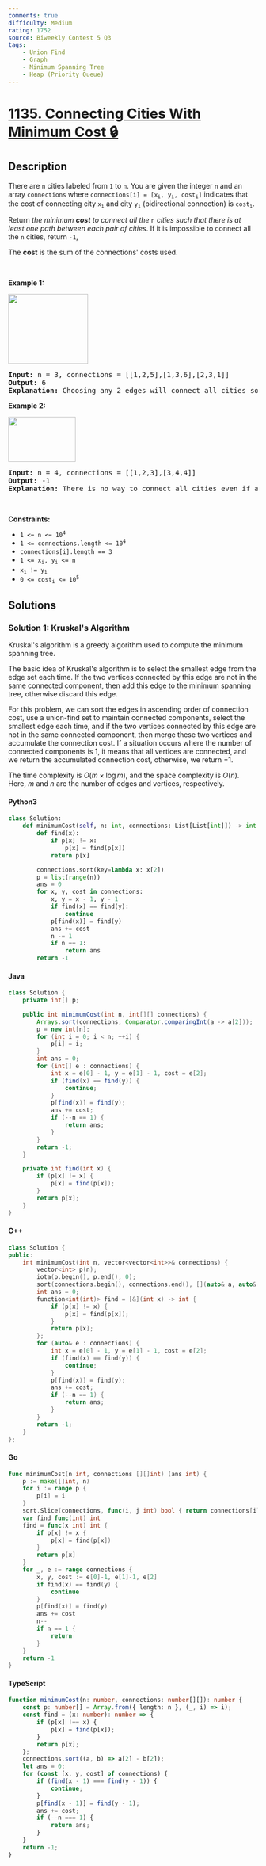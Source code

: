 ```yaml
---
comments: true
difficulty: Medium
rating: 1752
source: Biweekly Contest 5 Q3
tags:
    - Union Find
    - Graph
    - Minimum Spanning Tree
    - Heap (Priority Queue)
---
```


<!-- problem:start -->

# [1135. Connecting Cities With Minimum Cost 🔒](https://leetcode.com/problems/connecting-cities-with-minimum-cost)

## Description

<!-- description:start -->

<p>There are <code>n</code> cities labeled from <code>1</code> to <code>n</code>. You are given the integer <code>n</code> and an array <code>connections</code> where <code>connections[i] = [x<sub>i</sub>, y<sub>i</sub>, cost<sub>i</sub>]</code> indicates that the cost of connecting city <code>x<sub>i</sub></code> and city <code>y<sub>i</sub></code> (bidirectional connection) is <code>cost<sub>i</sub></code>.</p>

<p>Return <em>the minimum <strong>cost</strong> to connect all the </em><code>n</code><em> cities such that there is at least one path between each pair of cities</em>. If it is impossible to connect all the <code>n</code> cities, return <code>-1</code>,</p>

<p>The <strong>cost</strong> is the sum of the connections&#39; costs used.</p>

<p>&nbsp;</p>
<p><strong class="example">Example 1:</strong></p>
<img alt="" src="https://fastly.jsdelivr.net/gh/doocs/leetcode@main/solution/1100-1199/1135.Connecting%20Cities%20With%20Minimum%20Cost/images/1314_ex2.png" style="width: 161px; height: 141px;" />
<pre>
<strong>Input:</strong> n = 3, connections = [[1,2,5],[1,3,6],[2,3,1]]
<strong>Output:</strong> 6
<strong>Explanation:</strong> Choosing any 2 edges will connect all cities so we choose the minimum 2.
</pre>

<p><strong class="example">Example 2:</strong></p>
<img alt="" src="https://fastly.jsdelivr.net/gh/doocs/leetcode@main/solution/1100-1199/1135.Connecting%20Cities%20With%20Minimum%20Cost/images/1314_ex1.png" style="width: 136px; height: 91px;" />
<pre>
<strong>Input:</strong> n = 4, connections = [[1,2,3],[3,4,4]]
<strong>Output:</strong> -1
<strong>Explanation:</strong> There is no way to connect all cities even if all edges are used.
</pre>

<p>&nbsp;</p>
<p><strong>Constraints:</strong></p>

<ul>
	<li><code>1 &lt;= n &lt;= 10<sup>4</sup></code></li>
	<li><code>1 &lt;= connections.length &lt;= 10<sup>4</sup></code></li>
	<li><code>connections[i].length == 3</code></li>
	<li><code>1 &lt;= x<sub>i</sub>, y<sub>i</sub> &lt;= n</code></li>
	<li><code>x<sub>i</sub> != y<sub>i</sub></code></li>
	<li><code>0 &lt;= cost<sub>i</sub> &lt;= 10<sup>5</sup></code></li>
</ul>

<!-- description:end -->

## Solutions

<!-- solution:start -->

### Solution 1: Kruskal's Algorithm

Kruskal's algorithm is a greedy algorithm used to compute the minimum spanning tree.

The basic idea of Kruskal's algorithm is to select the smallest edge from the edge set each time. If the two vertices connected by this edge are not in the same connected component, then add this edge to the minimum spanning tree, otherwise discard this edge.

For this problem, we can sort the edges in ascending order of connection cost, use a union-find set to maintain connected components, select the smallest edge each time, and if the two vertices connected by this edge are not in the same connected component, then merge these two vertices and accumulate the connection cost. If a situation occurs where the number of connected components is $1$, it means that all vertices are connected, and we return the accumulated connection cost, otherwise, we return $-1$.

The time complexity is $O(m \times \log m)$, and the space complexity is $O(n)$. Here, $m$ and $n$ are the number of edges and vertices, respectively.

<!-- tabs:start -->

#### Python3

```python
class Solution:
    def minimumCost(self, n: int, connections: List[List[int]]) -> int:
        def find(x):
            if p[x] != x:
                p[x] = find(p[x])
            return p[x]

        connections.sort(key=lambda x: x[2])
        p = list(range(n))
        ans = 0
        for x, y, cost in connections:
            x, y = x - 1, y - 1
            if find(x) == find(y):
                continue
            p[find(x)] = find(y)
            ans += cost
            n -= 1
            if n == 1:
                return ans
        return -1
```

#### Java

```java
class Solution {
    private int[] p;

    public int minimumCost(int n, int[][] connections) {
        Arrays.sort(connections, Comparator.comparingInt(a -> a[2]));
        p = new int[n];
        for (int i = 0; i < n; ++i) {
            p[i] = i;
        }
        int ans = 0;
        for (int[] e : connections) {
            int x = e[0] - 1, y = e[1] - 1, cost = e[2];
            if (find(x) == find(y)) {
                continue;
            }
            p[find(x)] = find(y);
            ans += cost;
            if (--n == 1) {
                return ans;
            }
        }
        return -1;
    }

    private int find(int x) {
        if (p[x] != x) {
            p[x] = find(p[x]);
        }
        return p[x];
    }
}
```

#### C++

```cpp
class Solution {
public:
    int minimumCost(int n, vector<vector<int>>& connections) {
        vector<int> p(n);
        iota(p.begin(), p.end(), 0);
        sort(connections.begin(), connections.end(), [](auto& a, auto& b) { return a[2] < b[2]; });
        int ans = 0;
        function<int(int)> find = [&](int x) -> int {
            if (p[x] != x) {
                p[x] = find(p[x]);
            }
            return p[x];
        };
        for (auto& e : connections) {
            int x = e[0] - 1, y = e[1] - 1, cost = e[2];
            if (find(x) == find(y)) {
                continue;
            }
            p[find(x)] = find(y);
            ans += cost;
            if (--n == 1) {
                return ans;
            }
        }
        return -1;
    }
};
```

#### Go

```go
func minimumCost(n int, connections [][]int) (ans int) {
	p := make([]int, n)
	for i := range p {
		p[i] = i
	}
	sort.Slice(connections, func(i, j int) bool { return connections[i][2] < connections[j][2] })
	var find func(int) int
	find = func(x int) int {
		if p[x] != x {
			p[x] = find(p[x])
		}
		return p[x]
	}
	for _, e := range connections {
		x, y, cost := e[0]-1, e[1]-1, e[2]
		if find(x) == find(y) {
			continue
		}
		p[find(x)] = find(y)
		ans += cost
		n--
		if n == 1 {
			return
		}
	}
	return -1
}
```

#### TypeScript

```ts
function minimumCost(n: number, connections: number[][]): number {
    const p: number[] = Array.from({ length: n }, (_, i) => i);
    const find = (x: number): number => {
        if (p[x] !== x) {
            p[x] = find(p[x]);
        }
        return p[x];
    };
    connections.sort((a, b) => a[2] - b[2]);
    let ans = 0;
    for (const [x, y, cost] of connections) {
        if (find(x - 1) === find(y - 1)) {
            continue;
        }
        p[find(x - 1)] = find(y - 1);
        ans += cost;
        if (--n === 1) {
            return ans;
        }
    }
    return -1;
}
```

<!-- tabs:end -->

<!-- solution:end -->

<!-- problem:end -->
